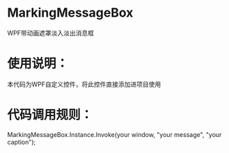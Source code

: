 # MarkingMessageBox
WPF带动画遮罩淡入淡出消息框

# 使用说明：
本代码为WPF自定义控件，将此控件直接添加进项目使用

# 代码调用规则：
MarkingMessageBox.Instance.Invoke(your window, "your message", "your caption"); 
